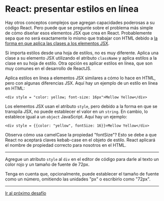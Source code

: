 # React: presentar estilos en línea

Hay otros conceptos complejos que agregan capacidades poderosas a su código React. Pero puede que se pregunte sobre el problema más simple de cómo diseñar esos elementos JSX que crea en React. Probablemente sepa que no será exactamente lo mismo que trabajar con HTML debido a [la forma en que aplica las clases a los elementos JSX](https://www.freecodecamp.org/learn/front-end-libraries/react/define-an-html-class-in-jsx).

Si importa estilos desde una hoja de estilos, no es muy diferente. Aplica una clase a su elemento JSX utilizando el atributo `className` y aplica estilos a la clase en su hoja de estilo. Otra opción es aplicar estilos en línea, que son muy comunes en el desarrollo de ReactJS.

Aplica estilos en línea a elementos JSX similares a cómo lo hace en HTML, pero con algunas diferencias JSX. Aquí hay un ejemplo de un estilo en línea en HTML:

`<div style = "color: yellow; font-size: 16px">Mellow Yellow</div>`

Los elementos JSX usan el atributo `style`, pero debido a la forma en que se transpila JSX, no puede establecer el valor en un `string`. En cambio, lo establece igual a un `object` JavaScript. Aquí hay un ejemplo:

`<div style = {{color: "yellow", fontSize: 16}}>Mellow Yellow</div>`

Observa cómo usa camelCase la propiedad "fontSize"? Esto se debe a que React no aceptará claves kebab-case en el objeto de estilo. React aplicará el nombre de propiedad correcto para nosotros en el HTML.

---

Agregue un atributo `style` al `div` en el editor de código para darle al texto un color rojo y un tamaño de fuente de 72px.

Tenga en cuenta que, opcionalmente, puede establecer el tamaño de fuente como un número, omitiendo las unidades "px" o escribirlo como "72px".

---

[Ir al próximo desafío](https://github.com/sebastiantorres86/react-practice/tree/master/Practica/37/my-app)
